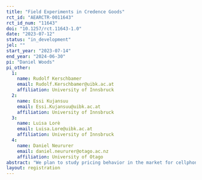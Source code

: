 ```yaml
---
title: "Field Experiments in Credence Goods"
rct_id: "AEARCTR-0011643"
rct_id_num: "11643"
doi: "10.1257/rct.11643-1.0"
date: "2023-07-12"
status: "in_development"
jel: ""
start_year: "2023-07-14"
end_year: "2024-06-30"
pi: "Daniel Woods"
pi_other:
  1:
    name: Rudolf Kerschbamer
    email: Rudolf.Kerschbamer@uibk.ac.at
    affiliation: University of Innsbruck
  2:
    name: Essi Kujansuu
    email: Essi.Kujansuu@uibk.ac.at
    affiliation: University of Innsbruck
  3:
    name: Luisa Lorè
    email: Luisa.Lore@uibk.ac.at
    affiliation: University of Innsbruck
  4:
    name: Daniel Neururer
    email: daniel.neururer@otago.ac.nz
    affiliation: University of Otago
abstract: "We plan to study pricing behavior in the market for cellphone repair, which is a credence environment. Our main variable of interest is the price of repairing a cellphone.  We conduct a field experiment in which actual market transactions are conducted in repairing a deliberately damaged cellphone. As a baseline, in all repair stores, we have the customer directly request that the damaged part is replaced.  With a different customer in the same store, with the same cellphone model and problem, we have them state they do not know what is wrong with the phone.  There are 6 treatments, and the random allocation of these treatments is done at the store level, using the random shuffling of a computer. The treatments are 3x2, with one dimension varying the gender of the customer.  The other dimension varies what additional lines the customer is instructed to state (if any). The first is no additional lines, the second is insisting on getting replaced parts back and requiring contact before any repairs are conducted, and the third is stating that they trust the repairer to conduct the necessary repairs without being contacted first.  We also elicit beliefs from the ‘mystery shoppers’ we use as customers, and have them play as a FM in an investment game, where the store in question will be the SM.  The SM decision will be in a follow-up survey of stores, where other things like their personality traits and perceptions of their customers are asked."
layout: registration
---
```


